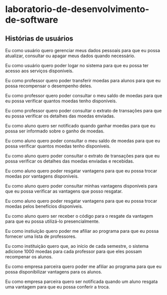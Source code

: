 # laboratorio-de-desenvolvimento-de-software

## Histórias de usuários

Eu como usuário quero gerenciar meus dados pessoais para que eu possa atualizar, consultar ou apagar meus dados quando necessário.

Eu como usuário quero poder logar no sistema para que eu possa ter acesso aos serviços disponíveis.

Eu como professor quero poder transferir moedas para alunos para que eu possa recompensar o desempenho deles.

Eu como professor quero poder consultar o meu saldo de moedas para que eu possa verificar quantos moedas tenho disponíveis.

Eu como professor quero poder consultar o extrato de transações para que eu possa verificar os detalhes das moedas enviadas.

Eu como aluno quero ser notificado quando ganhar moedas para que eu possa ser informado sobre o ganho de moedas.

Eu como aluno quero poder consultar o meu saldo de moedas para que eu possa verificar quantos moedas tenho disponíveis.

Eu como aluno quero poder consultar o extrato de transações para que eu possa verificar os detalhes das moedas enviadas e recebidas.

Eu como aluno quero poder resgatar vantagens para que eu possa trocar moedas por vantagens disponíveis.

Eu como aluno quero poder consultar minhas vantagens disponíveis para que eu possa verificar as vantagens que posso resgatar.

Eu como aluno quero poder resgatar vantagens para que eu possa trocar moedas pelos benefícios disponíveis.

Eu como aluno quero ser receber o código para o resgate da vantagem para que eu possa utilizá-lo presencialmente.

Eu como instiuição quero poder me afiliar ao programa para que eu possa fornecer uma lista de professores.

Eu como instituição quero que, ao início de cada semestre, o sistema adicione 1000 moedas para cada professor para que eles possam recompenar os alunos.

Eu como empresa parceira quero poder me afiliar ao programa para que eu possa disponibilizar vantagens para os alunos.

Eu como empresa parceira quero ser notificada quando um aluno resgata uma vantagem para que eu possa conferir a troca.